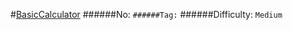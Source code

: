 #[BasicCalculator](https://leetcode.com/problems/basic-calculator/)
######No: ``
######Tag: ``
######Difficulty: `Medium`

